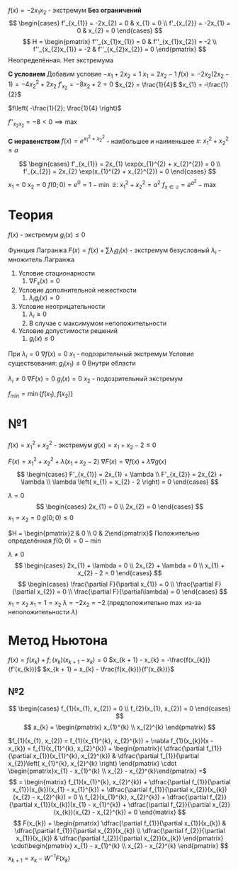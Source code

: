 $f(x) = -2x_{1}x_{2}$ - экстремум
**Без ограничений**
$$
\begin{cases}
f'_{x_{1}} = -2x_{2} = 0 & x_{1} = 0 \\
f'_{x_{2}} = -2x_{1} = 0 & x_{2} = 0
\end{cases}
$$
$$
H = \begin{pmatrix}
f''_{x_{1}x_{1}} = 0 & f''_{x_{1}x_{2}} = -2 \\
f''_{x_{2}x_{1}} = -2 & f''_{x_{2}x_{2}} = 0
\end{pmatrix}
$$
Неопределённая.
Нет экстремума

**С условием**
Добавим условие $-x_{1} + 2x_{2} = 1$
$x_{1} = 2x_{2} - 1$
$f(x) = -2x_{2}\left( 2x_{2} - 1 \right) = -4x_{2}^{2} + 2x_{2}$
$f'_{x_{2}} = -8x_{2} + 2 = 0$
$x_{2} = \frac{1}{4}$
$x_{1} = -\frac{1}{2}$

$f\left( -\frac{1}{2}; \frac{1}{4} \right)$

$f''_{x_{2}x_{2}} = -8 < 0 \implies \max$

**С неравенством**
$f(x) = e^{x_{1}^{2} + x_{2}^{2}}$ - наибольшее и наименьшее
$x:\ x_{1}^{2} + x_{2}^{2} \leq a$

$$
\begin{cases}
f'_{x_{1}} = 2x_{1} \exp(x_{1}^{2} + x_{2}^{2}) = 0 \\
f'_{x_{2}} = 2x_{2} \exp(x_{1}^{2} + x_{2}^{2}) = 0
\end{cases}
$$
$x_{1} = 0$
$x_{2} = 0$
$f(0; 0) = e^{0} = 1 - \min$
$\mathfrak{S}:\ x_{1}^{2} + x_{2}^{2} = a^{2}$
$f_{x \in \mathfrak{S}}= e^{a^{2}} - \max$



# Теория
$f(x)$ - экстремум
$g_{i}(x) \leq 0$

Функция Лагранжа
	$F(x) = f(x) + \sum \lambda_{i}g_{i}(x)$ - экстремум безусловный
	$\lambda_i$ - множитель Лагранжа

1. Условие стационарности
	1. $\nabla F_{x}(x) = 0$
2. Условие дополнительной нежесткости
	1. $\lambda_{i}g_{i}(x) = 0$
3. Условие неотрицательности
	1. $\lambda_{i} \geq 0$
	2. В случае с максимумом неположительности
4. Условие допустимости решений
	1. $g_{i}(x) \leq 0$

При $\lambda_{i} = 0$
$\nabla f(x) = 0$
$x_{1}$ - подозрительный экстремум
Условие существования: $g_{i}(x_{1}) \leq 0$
Внутри области

$\lambda_{i} \neq 0$
$\nabla F(x) = 0$
$g_{i}(x) = 0$
$x_{2}$ - подозрительный экстремум

$f_{\min} = \min\left\{ f(x_{1}), f(x_{2}) \right\}$

# №1
$f(x) = x_{1}^{2} + x_{2}^{2}$ - экстремум
$g(x) = x_{1} + x_{2} - 2 \leq 0$

$F(x) = x_{1}^{2} + x_{2}^{2} + \lambda \left( x_{1} + x_{2} - 2 \right)$
$\nabla F(x) = \nabla f(x) + \lambda \nabla g(x)$
$$
\begin{cases}
F'_{x_{1}} = 2x_{1} + \lambda \\
F'_{x_{2}} = 2x_{2} + \lambda \\
\lambda \left( x_{1} + x_{2} - 2 \right) = 0
\end{cases}
$$


$\lambda = 0$
$$
\begin{cases}
2x_{1} = 0 \\
2x_{2} = 0
\end{cases}
$$
$x_{1} = x_{2} = 0$
$g(0; 0) \leq 0$

$H = \begin{pmatrix}2 & 0 \\ 0 & 2\end{pmatrix}$
Положительно определённая
$f(0; 0) = 0 - \min$


$\lambda \neq 0$
$$
\begin{cases}
2x_{1} + \lambda = 0 \\
2x_{2} + \lambda = 0 \\
x_{1} + x_{2} - 2 = 0
\end{cases}
$$
$$
\begin{cases}
\frac{\partial F}{\partial x_{1}} = 0 \\
\frac{\partial F}{\partial x_{2}} = 0 \\
\frac{\partial F}{\partial\lambda} = 0
\end{cases}
$$
$x_{1} = x_{2}$
$x_{1} = 1 = x_{2}$
$\lambda = -2x_{2} = -2$ (предположительно $\max$ из-за неположительности $\lambda$)


# Метод Ньютона
$f(x) = f(x_{k}) + f;(x_{k})\left( x_{k + 1} - x_{k} \right) = 0$
$x_{k + 1} - x_{k} = -\frac{f(x_{k})}{f'(x_{k})}$
$x_{k + 1} = x_{k} - \frac{f(x_{k})}{f'(x_{k})}$

## №2
$$
\begin{cases}
f_{1}(x_{1}, x_{2}) = 0 \\
f_{2}(x_{1}, x_{2}) = 0
\end{cases}
$$
$$
x_{k} = \begin{pmatrix}
x_{1}^{k} \\
x_{2}^{k}
\end{pmatrix}
$$

$f_{1}(x_{1}, x_{2}) = f_{1}(x_{1}^{k}, x_{2}^{k}) + \nabla f_{1}(x_{k})(x - x_{k}) = f_{1}(x_{1}^{k}, x_{2}^{k}) + \begin{pmatrix}( \dfrac{\partial f_{1}}{\partial x_{1}}(x_{1}^{k}, x_{2}^{k}) & \dfrac{\partial f_{1}}{\partial x_{2}}\left( x_{1}^{k}, x_{2}^{k} \right) \end{pmatrix} \cdot \begin{pmatrix}x_{1} - x_{1}^{k} \\ x_{2} - x_{2}^{k}\end{pmatrix} =$
$$
= \begin{matrix}
f_{1}(x_{1}^{k}, x_{2}^{k}) + \dfrac{\partial f_{1}}{\partial x_{1}}(x_{k})(x_{1} - x_{1}^{k}) + \dfrac{\partial f_{1}}{\partial x_{2}}(x_{k})(x_{2} - x_{2}^{k}) = 0 \\
f_{2}(x_{1}^{k}, x_{2}^{k}) + \dfrac{\partial f_{2}}{\partial x_{1}}(x_{k})(x_{1} - x_{1}^{k}) + \dfrac{\partial f_{2}}{\partial x_{2}}(x_{k})(x_{2} - x_{2}^{k}) = 0
\end{matrix}
$$
$$
F(x_{k}) + \begin{pmatrix}
\dfrac{\partial f_{1}}{\partial x_{1}}(x_{k}) & \dfrac{\partial f_{1}}{\partial x_{2}}(x_{k}) \\
\dfrac{\partial f_{2}}{\partial x_{1}}(x_{k}) & \dfrac{\partial f_{2}}{\partial x_{2}}(x_{k})
\end{pmatrix} \cdot\begin{pmatrix}
x_{1} - x_{1}^{k} \\
x_{2} - x_{2}^{k}
\end{pmatrix}
$$
$x_{k + 1} = x_{k} - W^{-1}F(x_{k})$
